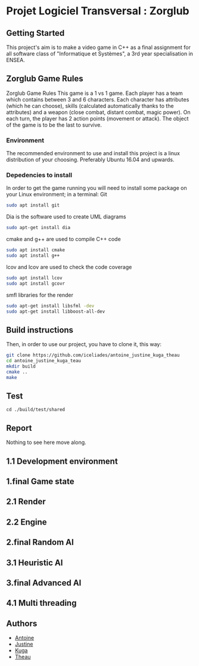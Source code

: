 # Projet Logiciel Transversal : Zorglub

## Getting Started

This project's aim is to make a video game in C++ as a final assignment for all software class of "Informatique et Systèmes", a 3rd year specialisation in ENSEA.

## Zorglub Game Rules

Zorglub Game Rules
This game is a 1 vs 1 game. Each player has a team which contains between 3 and 6 characters. Each character has attributes (which he can choose), skills (calculated automatically thanks to the attributes) and a weapon (close combat, distant combat, magic power).
On each turn, the player has 2 action points (movement or attack).
The object of the game is to be the last to survive.

### Environment

The recommended environment to use and install this project is a linux distribution of your choosing. Preferably Ubuntu 16.04 and upwards.


### Depedencies to install
In order to get the game running  you will need to install some package on your Linux environment; in a terminal:
Git 
```bash
sudo apt install git
```
Dia is the software used to create UML diagrams

```bash
sudo apt-get install dia
```
cmake and g++ are used to compile C++ code

```bash
sudo apt install cmake
sudo apt install g++
```

lcov and lcov are used to check the code coverage
```bash
sudo apt install lcov
sudo apt install gcovr
```

smfl libraries for the render

```bash
sudo apt-get install libsfml -dev
sudo apt-get install libboost-all-dev
```



## Build instructions
Then, in order to use our project, you have to clone it, this way:

```bash
git clone https://github.com/iceliades/antoine_justine_kuga_theau
cd antoine_justine_kuga_teau
mkdir build
cmake ..
make
```
## Test
```
cd ./build/test/shared
```

## Report

Nothing to see here move along.

## 1.1 Development environment

## 1.final Game state

## 2.1 Render

## 2.2 Engine

## 2.final Random AI

## 3.1 Heuristic AI

## 3.final Advanced AI

## 4.1 Multi threading

## Authors

* [Antoine](www.linkedin.com/in/antoine-montmaur-918936175)
* [Justine](www.linkedin.com/in/justine-charlet-0512 )
* [Kuga](https://github.com/Kuga23/)
* [Theau](https://github.com/iceliades/)

